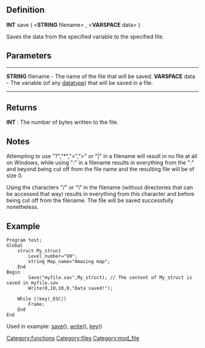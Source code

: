 Definition
----------

**INT** save ( &lt;**STRING** filename&gt; , &lt;**VARSPACE** data&gt; )

Saves the data from the specified variable to the specified file.

Parameters
----------

  --------------------- ---------------------------------------------------------------------------------------
  **STRING** filename   - The name of the file that will be saved.
  **VARSPACE** data     - The variable (of any [datatype](datatype "wikilink")) that will be saved in a file.
  --------------------- ---------------------------------------------------------------------------------------

Returns
-------

**INT** : The number of bytes written to the file.

Notes
-----

Attempting to use "?","\*","&lt;","&gt;" or "|" in a filename will
result in no file at all on Windows, while using ":" in a filename
results in everything from the ":" and beyond being cut off from the
file name and the resulting file will be of size 0.

Using the characters "/" or "\\" in the filename (without directories
that can be accessed that way) results in everything from this character
and before being cut off from the filename. The file will be saved
successfully nonetheless.

Example
-------

    Program test;
    Global
        struct My_struct
            Level_number="99";
            string Map_name="Amazing map";
        End
    Begin
            Save("myfile.sav",My_struct); // The content of My_struct is saved in myfile.sav
            Write(0,10,10,0,"Data saved!");

        While (!key(_ESC))
            Frame;
        End
    End

Used in example: [save](save "wikilink")(), [write](write "wikilink")(),
[key](key "wikilink")()

<Category:functions> <Category:files> <Category:mod_file>
